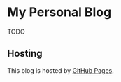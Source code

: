# My Personal Blog

TODO

## Hosting

This blog is hosted by [GitHub Pages](https://pages.github.com/).
